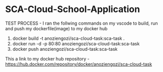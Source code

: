 # SCA-Cloud-School-Application

TEST PROCESS - I ran the follwing commands on my vscode to build, run and push my dockerfile(image) to my docker hub

1.	docker build -t anoziengozi/sca-cloud-task:sca-task .
2.	docker run -d -p 80:80 anoziengozi/sca-cloud-task:sca-task
3.	docker push anoziengozi/sca-cloud-task:sca-task 

This a link to my docker hub repository - https://hub.docker.com/repository/docker/anoziengozi/sca-cloud-task
